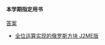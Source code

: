 #### 本学期指定用书
[答案](https://blog.csdn.net/lytwy123/article/details/83998175)

* [全位运算实现的俄罗斯方块 J2ME版](https://blog.csdn.net/dreamsky1989/article/details/7640455)
